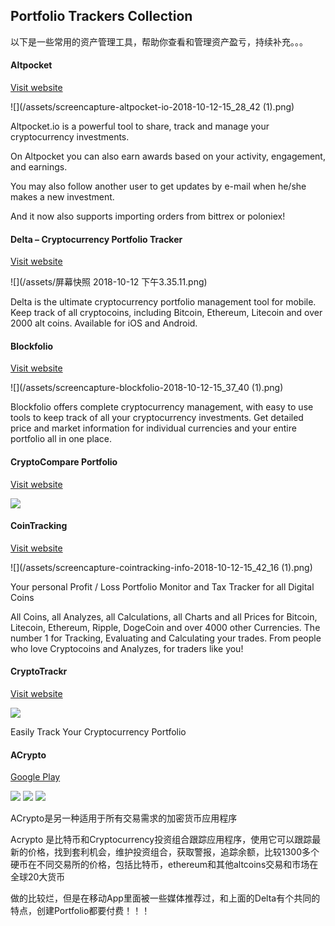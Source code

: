 ## Portfolio Trackers Collection


以下是一些常用的资产管理工具，帮助你查看和管理资产盈亏，持续补充。。。


#### Altpocket

[Visit website](https://altpocket.io/)

![](/assets/screencapture-altpocket-io-2018-10-12-15_28_42 (1).png)

Altpocket.io is a powerful tool to share, track and manage your cryptocurrency investments.

On Altpocket you can also earn awards based on your activity, engagement, and earnings.

You may also follow another user to get updates by e-mail when he/she makes a new investment.

And it now also supports importing orders from bittrex or poloniex!


#### Delta – Cryptocurrency Portfolio Tracker

[Visit website](https://getdelta.io/)

![](/assets/屏幕快照 2018-10-12 下午3.35.11.png)

Delta is the ultimate cryptocurrency portfolio management tool for mobile. Keep track of all cryptocoins, including Bitcoin, Ethereum, Litecoin and over 2000 alt coins. Available for iOS and Android.



#### Blockfolio

[Visit website](http://blockfolio.com/)

![](/assets/screencapture-blockfolio-2018-10-12-15_37_40 (1).png)


Blockfolio offers complete cryptocurrency management, with easy to use tools to keep track of all your cryptocurrency investments. Get detailed price and market information for individual currencies and your entire portfolio all in one place.


#### CryptoCompare Portfolio

[Visit website](https://www.cryptocompare.com/portfolio/)

![](/assets/screencapture-cryptocompare-portfolio-2018-10-12-15_40_26.png)


#### CoinTracking

[Visit website](https://cointracking.info/?ref=C611411)

![](/assets/screencapture-cointracking-info-2018-10-12-15_42_16 (1).png)

Your personal Profit / Loss Portfolio Monitor and Tax Tracker for all Digital Coins

All Coins, all Analyzes, all Calculations, all Charts and all Prices for Bitcoin, Litecoin, Ethereum, Ripple, DogeCoin and over 4000 other Currencies. The number 1 for Tracking, Evaluating and Calculating your trades. From people who love Cryptocoins and Analyzes, for traders like you!


#### CryptoTrackr

[Visit website](https://cryptotrackr.com/)

![](/assets/screencapture-cryptotrackr-2018-10-12-15_44_14.png)

Easily Track Your Cryptocurrency Portfolio


#### ACrypto

[Google Play](https://play.google.com/store/apps/details?id=dev.dworks.apps.acrypto)


![](/assets/WechatIMG109.jpeg)
![](/assets/WechatIMG110.jpeg)
![](/assets/WechatIMG112.jpeg)

ACrypto是另一种适用于所有交易需求的加密货币应用程序

Acrypto 是比特币和Cryptocurrency投资组合跟踪应用程序，使用它可以跟踪最新的价格，找到套利机会，维护投资组合，获取警报，追踪余额，比较1300多个硬币在不同交易所的价格，包括比特币，ethereum和其他altcoins交易和市场在全球20大货币

做的比较烂，但是在移动App里面被一些媒体推荐过，和上面的Delta有个共同的特点，创建Portfolio都要付费！！！


